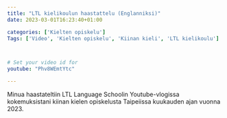 ```yaml
---
title: "LTL kielikoulun haastattelu (Englanniksi)"
date: 2023-03-01T16:23:40+01:00

categories: ['Kielten opiskelu']
Tags: ['Video', 'Kielten opiskelu', 'Kiinan kieli', 'LTL kielikoulu']



# Set your video id for
youtube: "Phv8WEmtYtc"

---
```


Minua haastateltiin LTL Language Schoolin Youtube-vlogissa kokemuksistani kiinan kielen opiskelusta Taipeiissa kuukauden ajan vuonna 2023.

